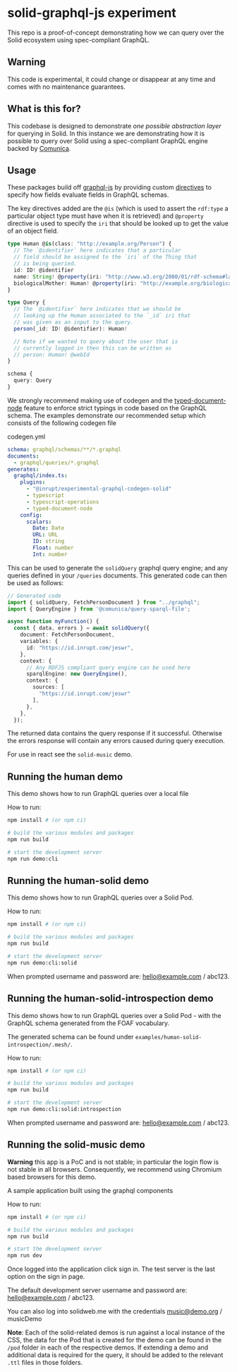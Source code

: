 # solid-graphql-js experiment

This repo is a proof-of-concept demonstrating how we can query over the Solid ecosystem using spec-compliant GraphQL.

## Warning

This code is experimental, it could change or disappear at any time and comes with no maintenance guarantees.

## What is this for?

This codebase is designed to demonstrate _one possible abstraction layer_ for querying in Solid. In this instance we are demonstrating how it is possible to query over Solid using a spec-compliant GraphQL engine backed by [Comunica](https://comunica.dev/).

## Usage

These packages build off [graphql-js](https://graphql.org/graphql-js/) by providing custom [directives](https://graphql.org/learn/queries/#directives) to specify how fields evaluate fields in GraphQL schemas.

The key directives added are the `@is` (which is used to assert the `rdf:type` a particular object type must have when it is retrieved) and `@property` directive is used to specify the `iri` that should be looked up to get the value of an object field.

```ts
type Human @is(class: "http://example.org/Person") {
  // The `@identifier` here indicates that a particular
  // field should be assigned to the `iri` of the Thing that
  // is being queried.
  id: ID! @identifier
  name: String! @property(iri: "http://www.w3.org/2000/01/rdf-schema#label")
  biologicalMother: Human! @property(iri: "http://example.org/biologicalMother")
}

type Query {
  // The `@identifier` here indicates that we should be
  // looking up the Human associated to the `_id` iri that
  // was given as an input to the query.
  person(_id: ID! @identifier): Human!

  // Note if we wanted to query about the user that is
  // currently logged in then this can be written as
  // person: Human! @webId
}

schema {
  query: Query
}
```

We strongly recommend making use of codegen and the [typed-document-node](https://the-guild.dev/blog/typed-document-node) feature to enforce strict typings in code based on the GraphQL schema. The examples demonstrate our recommended setup which consists of the following codegen file

codegen.yml

```yml
schema: graphql/schemas/**/*.graphql
documents:
  - graphql/queries/*.graphql
generates:
  graphql/index.ts:
    plugins:
      - "@inrupt/experimental-graphql-codegen-solid"
      - typescript
      - typescript-operations
      - typed-document-node
    config:
      scalars:
        Date: Date
        URL: URL
        ID: string
        Float: number
        Int: number
```

This can be used to generate the `solidQuery` graphql query engine; and any queries defined in your `/queries` documents. This generated code can then be used as follows:

```ts
// Generated code
import { solidQuery, FetchPersonDocument } from "../graphql";
import { QueryEngine } from '@comunica/query-sparql-file';

async function myFunction() {
  const { data, errors } = await solidQuery({
    document: FetchPersonDocument,
    variables: {
      id: "https://id.inrupt.com/jeswr",
    },
    context: {
      // Any RDFJS compliant query engine can be used here
      sparqlEngine: new QueryEngine(),
      context: {
        sources: [
          "https://id.inrupt.com/jeswr"
        ],
      },
    },
  });
```

The returned data contains the query response if it successful. Otherwise the errors response will contain any errors caused during query execution.

For use in react see the `solid-music` demo.

## Running the human demo

This demo shows how to run GraphQL queries over a local file

How to run:

```sh
npm install # (or npm ci)

# build the various modules and packages
npm run build

# start the development server
npm run demo:cli
```

## Running the human-solid demo

This demo shows how to run GraphQL queries over a Solid Pod.

How to run:

```sh
npm install # (or npm ci)

# build the various modules and packages
npm run build

# start the development server
npm run demo:cli:solid
```

When prompted username and password are: hello@example.com / abc123.

## Running the human-solid-introspection demo

This demo shows how to run GraphQL queries over a Solid Pod - with the GraphQL schema generated from the FOAF
vocabulary.

The generated schema can be found under `examples/human-solid-introspection/.mesh/`.

How to run:

```sh
npm install # (or npm ci)

# build the various modules and packages
npm run build

# start the development server
npm run demo:cli:solid:introspection
```

When prompted username and password are: hello@example.com / abc123.

## Running the solid-music demo

**Warning** this app is a PoC and is not stable; in particular the login flow is not stable in all browsers. Consequently, we recommend using Chromium based browsers for this demo.

A sample application built using the graphql components

How to run:

```sh
npm install # (or npm ci)

# build the various modules and packages
npm run build

# start the development server
npm run dev
```

Once logged into the application click sign in. The test server is the last option on the sign in page.

The default development server username and password are: hello@example.com / abc123.

You can also log into solidweb.me with the credentials music@demo.org / musicDemo

**Note**: Each of the solid-related demos is run against a local instance of the CSS, the data for the Pod that is created for the demo can be found in the `/pod` folder in each of the respective demos. If extending a demo and additional data is required for the query, it should be added to the relevant `.ttl` files in those folders.
